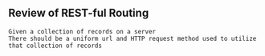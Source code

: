 ## Review of REST-ful Routing

```
Given a collection of records on a server
There should be a uniform url and HTTP request method used to utilize that collection of records
```

